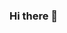 ### Hi there 👋

<!--
**iammeelan/iammeelan** is a ✨ _special_ ✨ repository because its `README.md` (this file) appears on your GitHub profile.

Here are some ideas to get you started:

- 🔭 I’m currently working on Nothing proud to tell .
- 🌱 I’m currently learning Mechanical Engineering.
- 👯 I’m looking to collaborate on NOthing
- 🤔 I’m looking for help with 
- 💬 Ask me about Mechanical Models.
- 📫 How to reach me: Nep.ermilan@gmail.com / +9779845784998 (Whatsapps)
